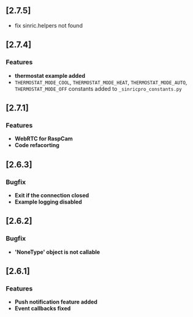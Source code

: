 ## [2.7.5]
* fix sinric.helpers not found

## [2.7.4]

### Features
* **thermostat example added**
* `THERMOSTAT_MODE_COOL`, `THERMOSTAT_MODE_HEAT`, `THERMOSTAT_MODE_AUTO`, `THERMOSTAT_MODE_OFF` constants added to `_sinricpro_constants.py`

## [2.7.1]

### Features
* **WebRTC for RaspCam**
* **Code refacorting**

## [2.6.3]

### Bugfix
* **Exit if the connection closed**
* **Example logging disabled**

## [2.6.2]

### Bugfix
* **'NoneType' object is not callable**

## [2.6.1]

### Features
* **Push notification feature added**
* **Event callbacks fixed**
